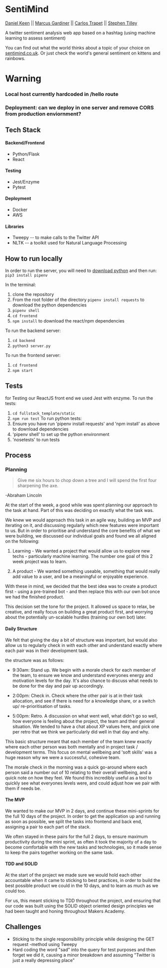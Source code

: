 # SentiMind

[Daniel Keen](https://github.com/DKeen0123) || [Marcus Gardiner](https://github.com/marcusfgardiner) || [Carlos Trapet](https://github.com/CarlosTrapet) || [Stephen Tilley](https://github.com/stilley85)

A twitter sentiment analysis web app based on a hashtag (using machine learning to assess sentiment)

You can find out what the world thinks about a topic of your choice on [sentimind.co.uk](http://sentimind.co.uk/).
Or just check the world's general sentiment on kittens and rainbows.

# Warning

### Local host currently hardcoded in /hello route

### Deployment: can we deploy in one server and remove CORS from production enviornment?

## Tech Stack

#### Backend/Frontend

* Python/Flask
* React

#### Testing

* Jest/Enzyme
* Pytest

#### Deployment

* Docker
* AWS

#### Libraries

* Tweepy -- to make calls to the Twitter API
* NLTK -- a toolkit used for Natural Language Processing

## How to run locally

In order to run the server, you will need to [download python](https://www.python.org/downloads/) and then run: `pip3 install pipenv`

In the terminal:

1.  clone the repository
2.  From the root folder of the directory `pipenv install requests` to download the python dependencies
3.  `pipenv shell`
4.  `cd frontend`
5.  `npm install` to download the react/npm dependencies

To run the backend server:

1.  `cd backend`
2.  `python3 server.py`

To run the frontend server:

1.  `cd frontend`
2.  `npm start`

## Tests

for Testing our ReactJS front end we used Jest with enzyme. To run the tests:

1.  `cd fullstack_template/static`
2.  `npm run test`
    To run python tests:
3.  Ensure you have run 'pipenv install requests' and 'npm install' as above to download dependencies
4.  'pipenv shell' to set up the python environment
5.  'nosetests' to run tests

## Process

### Planning

> Give me six hours to chop down a tree and I will spend the first four sharpening the axe.

-Abraham Lincoln

At the start of the week, a good while was spent planning our approach to the task at hand. Part of this was deciding on exactly what the task was.

We knew we would approach this task in an agile way, building an MVP and iterating on it, and discussing regularly which new features were important to us. But in order to prioritise and understand the core benefits of what we were building, we discussed our individual goals and found we all aligned on the following:

1.  Learning - We wanted a project that would allow us to explore new techs - particularly machine learning. The number one goal of this 2 week project was to learn.

2.  A product - We wanted something useable, something that would really add value to a user, and be a meaningful or enjoyable experience.

With these in mind, we decided that the best idea was to create a product first - using a pre-trained bot - and then replace this with our own bot once we had the finished product.

This decision set the tone for the project. It allowed us space to relax, be creative, and really focus on building a great product first, and worrying about the potentially un-scalable hurdles (training our own bot) later.

#### Daily Structure

We felt that giving the day a bit of structure was important, but would also allow us to regularly check in with each other and understand exactly where each pair was in their development task.

the structure was as follows:

* 9:30am: Stand up. We begin with a morale check for each member of the team, to ensure we know and understand everyones energy and motivation levels for the day. It's also chance to discuss what needs to be done for the day and pair up accordingly.

* 2:00pm: Check in. Check where the other pair is at in their task allocation, and see if there is need for a knowledge share, or a switch up/ re-prioritisation of tasks.

* 5:00pm: Retro. A discussion on what went well, what didn't go so well, how everyone is feeling about the project, the team and their general situation. We tended to have a chat about XP values here, and pick one per retro that we think we particularly did well in that day and why.

This basic structure meant that each member of the team knew exactly where each other person was both mentally and in project task / development terms. This focus on mental wellbeing and 'soft skills' was a huge reason why we were a successful, cohesive team.

The morale check in the morning was a quick go-around where each person said a number out of 10 relating to their overall wellbeing, and a quick note on how they feel. We found this incredibly useful as a tool to quickly see what everyones levels were, and could adjust how we pair with them if needs be.

#### The MVP

We wanted to make our MVP in 2 days, and continue these mini-sprints for the full 10 days of the project. In order to get the application up and running as soon as possible, we split the tasks into frontend and back end, assigning a pair to each part of the stack.

We often stayed in these pairs for the full 2 days, to ensure maximum productivity during the mini sprint, as often it took the majority of a day to become comfortable with the new tasks and technologies, so it made sense to keep the pairs together working on the same task.

#### TDD and SOLID

At the start of the project we made sure we would hold each other accountable when it came to sticking to best practices, in order to build the best possible product we could in the 10 days, and to learn as much as we could too.

For us, this meant sticking to TDD throughout the project, and ensuring that our code was built using the SOLID object oriented design principles we had been taught and honing throughout Makers Academy.

## Challenges

* Sticking to the single responsibility principle while designing the GET request -method using Tweepy
* Hard coding the word "sad" into the query for test purposes and then forget we did it, causing a minor breakdown and assuming "Twitter is just a really depressing place"
